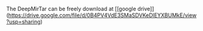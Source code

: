 The DeepMirTar can be freely download at [[google drive]] (https://drive.google.com/file/d/0B4PV4VdE3SMaSDVKeDlEYXBUMkE/view?usp=sharing)
